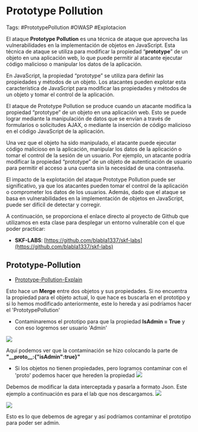 # Prototype Pollution

Tags: #PrototypePollution #OWASP #Explotacion

El ataque **Prototype Pollution** es una técnica de ataque que aprovecha las vulnerabilidades en la implementación de objetos en JavaScript. Esta técnica de ataque se utiliza para modificar la propiedad “**prototype**” de un objeto en una aplicación web, lo que puede permitir al atacante ejecutar código malicioso o manipular los datos de la aplicación.

En JavaScript, la propiedad “prototype” se utiliza para definir las propiedades y métodos de un objeto. Los atacantes pueden explotar esta característica de JavaScript para modificar las propiedades y métodos de un objeto y tomar el control de la aplicación.

El ataque de Prototype Pollution se produce cuando un atacante modifica la propiedad “prototype” de un objeto en una aplicación web. Esto se puede lograr mediante la manipulación de datos que se envían a través de formularios o solicitudes AJAX, o mediante la inserción de código malicioso en el código JavaScript de la aplicación.

Una vez que el objeto ha sido manipulado, el atacante puede ejecutar código malicioso en la aplicación, manipular los datos de la aplicación o tomar el control de la sesión de un usuario. Por ejemplo, un atacante podría modificar la propiedad “prototype” de un objeto de autenticación de usuario para permitir el acceso a una cuenta sin la necesidad de una contraseña.

El impacto de la explotación del ataque Prototype Pollution puede ser significativo, ya que los atacantes pueden tomar el control de la aplicación o comprometer los datos de los usuarios. Además, dado que el ataque se basa en vulnerabilidades en la implementación de objetos en JavaScript, puede ser difícil de detectar y corregir.

A continuación, se proporciona el enlace directo al proyecto de Github que utilizamos en esta clase para desplegar un entorno vulnerable con el que poder practicar:

-   **SKF-LABS**: [https://github.com/blabla1337/skf-labs](https://github.com/blabla1337/skf-labs)


## Prototype-Pollution 

* [Prototype-Pollution-Explain](https://medium.com/node-modules/what-is-prototype-pollution-and-why-is-it-such-a-big-deal-2dd8d89a93c)

Esto hace un **Merge** entre dos objetos y sus propiedades.
Si no encuentra la propiedad para el objeto actual, lo que hace es buscarla en el prototipo y si lo hemos modificado anteriormente, este lo hereda y asi podríamos hacer el 'PrototypePollution'

* Contaminaremos el prototipo para que la propiedad **IsAdmin = True** y con eso logremos ser usuario 'Admin'

![](Pasted%20image%2020230510162735.png)

Aquí podemos ver que la contaminación se hizo colocando la parte de **"\_\_proto\_\_:{"isAdmin":true}"**

* Si los objetos no tienen propiedades, pero logramos contaminar con el 'proto' podemos hacer que hereden la propiedad
![](Pasted%20image%2020230510163110.png)


Debemos de modificar la data interceptada y pasarla a formato Json. Este ejemplo a continuación es para el lab que nos descargamos.
![](Pasted%20image%2020230510163455.png)

![](Pasted%20image%2020230510163714.png)

Esto es lo que debemos de agregar y así podríamos contaminar el prototipo para poder ser admin.